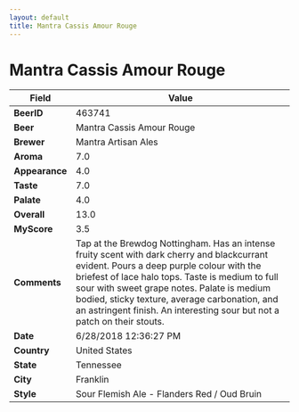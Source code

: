 ```yaml
---
layout: default
title: Mantra Cassis Amour Rouge
---
```


# Mantra Cassis Amour Rouge

| Field         | Value     |
|---------------|-----------|
| **BeerID** | 463741 |
| **Beer** | Mantra Cassis Amour Rouge |
| **Brewer** | Mantra Artisan Ales |
| **Aroma** | 7.0 |
| **Appearance** | 4.0 |
| **Taste** | 7.0 |
| **Palate** | 4.0 |
| **Overall** | 13.0 |
| **MyScore** | 3.5 |
| **Comments** | Tap at the Brewdog Nottingham. Has an intense fruity scent with dark cherry and blackcurrant evident. Pours a deep purple colour with the briefest of lace halo tops. Taste is medium to full sour with sweet grape notes. Palate is medium bodied, sticky texture, average carbonation, and an astringent finish. An interesting sour but not a patch on their stouts. |
| **Date** | 6/28/2018 12:36:27 PM |
| **Country** | United States |
| **State** | Tennessee |
| **City** | Franklin |
| **Style** | Sour Flemish Ale - Flanders Red / Oud Bruin |
